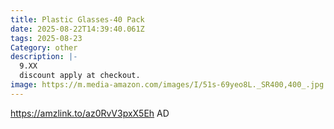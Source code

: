```yaml
---
title: Plastic Glasses-40 Pack
date: 2025-08-22T14:39:40.061Z
tags: 2025-08-23
Category: other
description: |-
  9.XX
  discount apply at checkout.
image: https://m.media-amazon.com/images/I/51s-69yeo8L._SR400,400_.jpg
---
```

https://amzlink.to/az0RvV3pxX5Eh   AD